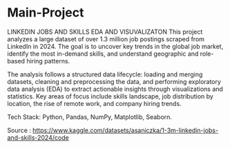 # Main-Project
LINKEDIN JOBS AND SKILLS EDA AND VISUVALIZATON
This project analyzes a large dataset of over 1.3 million job postings scraped from LinkedIn in 2024. The goal is to uncover key trends in the global job market, identify the most in-demand skills, and understand geographic and role-based hiring patterns.

The analysis follows a structured data lifecycle: loading and merging datasets, cleaning and preprocessing the data, and performing exploratory data analysis (EDA) to extract actionable insights through visualizations and statistics. Key areas of focus include skills landscape, job distribution by location, the rise of remote work, and company hiring trends.

Tech Stack: Python, Pandas, NumPy, Matplotlib, Seaborn.

Source : https://www.kaggle.com/datasets/asaniczka/1-3m-linkedin-jobs-and-skills-2024/code
